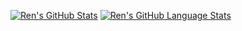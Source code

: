 [![Ren's GitHub Stats](https://github-readme-stats.vercel.app/api/?username=renross&count_private=true&theme=react&count_private=true)]()
[![Ren's GitHub Language Stats](https://github-readme-stats.vercel.app/api/top-langs/?username=renross&langs_count=5&theme=discord_old_blurple)]()



<!--
**renross/renross** is a ✨ _special_ ✨ repository because its `README.md` (this file) appears on your GitHub profile.

Here are some ideas to get you started:

- 🔭 I’m currently working on ...
- 🌱 I’m currently learning ...
- 👯 I’m looking to collaborate on ...
- 🤔 I’m looking for help with ...
- 💬 Ask me about ...
- 📫 How to reach me: ...
- 😄 Pronouns: ...
- ⚡ Fun fact: ...
-->
